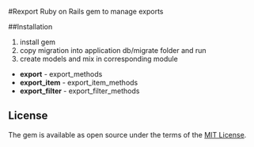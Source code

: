 #Rexport
Ruby on Rails gem to manage exports

##Installation
1. install gem
2. copy migration into application db/migrate folder and run
3. create models and mix in corresponding module
  - **export** - export_methods
  - **export_item** - export_item_methods
  - **export_filter** - export_filter_methods

## License
The gem is available as open source under the terms of the [MIT License](https://opensource.org/licenses/MIT).
